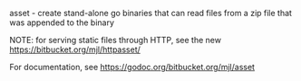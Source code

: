 asset - create stand-alone go binaries that can read files from a zip file that was appended to the binary

NOTE: for serving static files through HTTP, see the new https://bitbucket.org/mjl/httpasset/

For documentation, see https://godoc.org/bitbucket.org/mjl/asset
